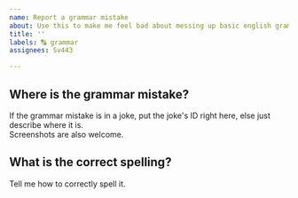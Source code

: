```yaml
---
name: Report a grammar mistake
about: Use this to make me feel bad about messing up basic english grammar
title: ''
labels: 🔠 grammar
assignees: Sv443

---
```


## Where is the grammar mistake?
If the grammar mistake is in a joke, put the joke's ID right here, else just describe where it is.  
Screenshots are also welcome.  

## What is the correct spelling?
Tell me how to correctly spell it.  
